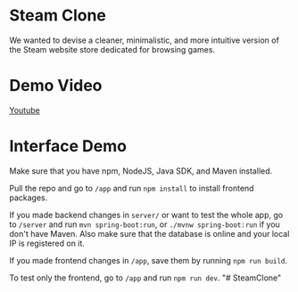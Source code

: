 # Steam Clone


We wanted to devise a cleaner, minimalistic, and more intuitive version of the Steam website store dedicated for browsing games.

# Demo Video


[Youtube](https://youtu.be/zx8GkHYznz0)

# Interface Demo
Make sure that you have npm, NodeJS, Java SDK, and Maven installed.

Pull the repo and go to `/app` and run `npm install` to install frontend packages.

If you made backend changes in `server/` or want to test the whole app, go to `/server` and run `mvn spring-boot:run`, or `./mvnw spring-boot:run` if you don't have Maven. Also make sure that the database is online and your local IP is registered on it.

If you made frontend changes in `/app`, save them by running `npm run build`.

To test only the frontend, go to `/app` and run `npm run dev`.
"# SteamClone" 
